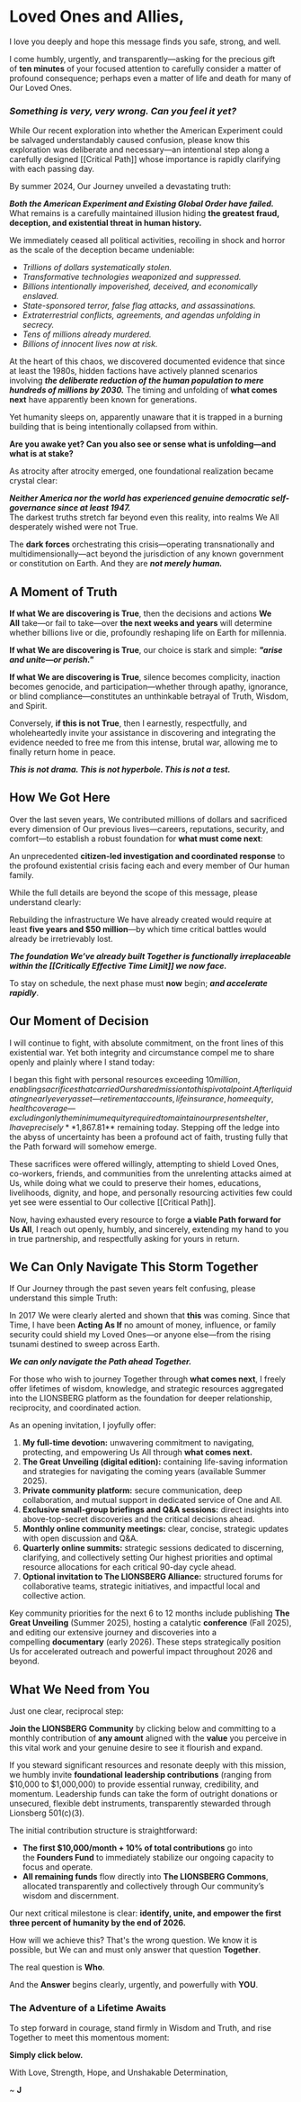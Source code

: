 # **Loved Ones and Allies,**

I love you deeply and hope this message finds you safe, strong, and well.

I come humbly, urgently, and transparently—asking for the precious gift of **ten minutes** of your focused attention to carefully consider a matter of profound consequence; perhaps even a matter of life and death for many of Our Loved Ones.
### _**Something is very, very wrong. Can you feel it yet?**_

While Our recent exploration into whether the American Experiment could be salvaged understandably caused confusion, please know this exploration was deliberate and necessary—an intentional step along a carefully designed [[Critical Path]] whose importance is rapidly clarifying with each passing day.

By summer 2024, Our Journey unveiled a devastating truth:

_**Both the American Experiment and Existing Global Order have failed.**_  
What remains is a carefully maintained illusion hiding **the greatest fraud, deception, and existential threat in human history.**

We immediately ceased all political activities, recoiling in shock and horror as the scale of the deception became undeniable:

- _Trillions of dollars systematically stolen._  
- _Transformative technologies weaponized and suppressed._  
- _Billions intentionally impoverished, deceived, and economically enslaved._  
- _State-sponsored terror, false flag attacks, and assassinations._  
- _Extraterrestrial conflicts, agreements, and agendas unfolding in secrecy._  
- _Tens of millions already murdered._  
- _Billions of innocent lives now at risk._  

At the heart of this chaos, we discovered documented evidence that since at least the 1980s, hidden factions have actively planned scenarios involving _**the deliberate reduction of the human population to mere hundreds of millions by 2030.**_ The timing and unfolding of **what comes next** have apparently been known for generations.

Yet humanity sleeps on, apparently unaware that it is trapped in a burning building that is being intentionally collapsed from within.

**Are you awake yet? Can you also see or sense what is unfolding—and what is at stake?**

As atrocity after atrocity emerged, one foundational realization became crystal clear:

_**Neither America nor the world has experienced genuine democratic self-governance since at least 1947.**_  
The darkest truths stretch far beyond even this reality, into realms We All desperately wished were not True.

The **dark forces** orchestrating this crisis—operating transnationally and multidimensionally—act beyond the jurisdiction of any known government or constitution on Earth. And they are _**not merely human.**_

## **A Moment of Truth**

**If what We are discovering is True**, then the decisions and actions **We All** take—or fail to take—over **the next weeks and years** will determine whether billions live or die, profoundly reshaping life on Earth for millennia.

**If what We are discovering is True**, our choice is stark and simple: _**"arise and unite—or perish."**_

**If what We are discovering is True**, silence becomes complicity, inaction becomes genocide, and participation—whether through apathy, ignorance, or blind compliance—constitutes an unthinkable betrayal of Truth, Wisdom, and Spirit.

Conversely, **if this is not True**, then I earnestly, respectfully, and wholeheartedly invite your assistance in discovering and integrating the evidence needed to free me from this intense, brutal war, allowing me to finally return home in peace.

_**This is not drama. This is not hyperbole. This is not a test.**_ 

## **How We Got Here**

Over the last seven years, We contributed millions of dollars and sacrificed every dimension of Our previous lives—careers, reputations, security, and comfort—to establish a robust foundation for **what must come next**:

An unprecedented **citizen-led investigation and coordinated response** to the profound existential crisis facing each and every member of Our human family.

While the full details are beyond the scope of this message, please understand clearly:

Rebuilding the infrastructure We have already created would require at least **five years and $50 million**—by which time critical battles would already be irretrievably lost.

_**The foundation We’ve already built Together is functionally irreplaceable within the [[Critically Effective Time Limit]] we now face.**_  

To stay on schedule, the next phase must **now** begin; ***and accelerate rapidly***. 

## **Our Moment of Decision**

I will continue to fight, with absolute commitment, on the front lines of this existential war. Yet both integrity and circumstance compel me to share openly and plainly where I stand today:

I began this fight with personal resources exceeding $10 million, enabling sacrifices that carried Our shared mission to this pivotal point. After liquidating nearly every asset—retirement accounts, life insurance, home equity, health coverage—excluding only the minimum equity required to maintain our present shelter, I have precisely **$1,867.81** remaining today. Stepping off the ledge into the abyss of uncertainty has been a profound act of faith, trusting fully that the Path forward will somehow emerge.

These sacrifices were offered willingly, attempting to shield Loved Ones, co-workers, friends, and communities from the unrelenting attacks aimed at Us, while doing what we could to preserve their homes, educations, livelihoods, dignity, and hope, and personally resourcing activities few could yet see were essential to Our collective [[Critical Path]].

Now, having exhausted every resource to forge **a viable Path forward for Us All**, I reach out openly, humbly, and sincerely, extending my hand to you in true partnership, and respectfully asking for yours in return.

## **We Can Only Navigate This Storm Together**

If Our Journey through the past seven years felt confusing, please understand this simple Truth:

In 2017 We were clearly alerted and shown that **this** was coming. Since that Time, I have been **Acting As If** no amount of money, influence, or family security could shield my Loved Ones—or anyone else—from the rising tsunami destined to sweep across Earth.

_**We can only navigate the Path ahead Together.**_

For those who wish to journey Together through **what comes next**, I freely offer lifetimes of wisdom, knowledge, and strategic resources aggregated into the LIONSBERG platform as the foundation for deeper relationship, reciprocity, and coordinated action.

As an opening invitation, I joyfully offer:

1. **My full-time devotion:** unwavering commitment to navigating, protecting, and empowering Us All through **what comes next.**
2. **The Great Unveiling (digital edition):** containing life-saving information and strategies for navigating the coming years (available Summer 2025).
3. **Private community platform:** secure communication, deep collaboration, and mutual support in dedicated service of One and All.
4. **Exclusive small-group briefings and Q&A sessions:** direct insights into above-top-secret discoveries and the critical decisions ahead.
5. **Monthly online community meetings:** clear, concise, strategic updates with open discussion and Q&A.
6. **Quarterly online summits:** strategic sessions dedicated to discerning, clarifying, and collectively setting Our highest priorities and optimal resource allocations for each critical 90-day cycle ahead.
7. **Optional invitation to The LIONSBERG Alliance:** structured forums for collaborative teams, strategic initiatives, and impactful local and collective action.

Key community priorities for the next 6 to 12 months include publishing **The Great Unveiling** (Summer 2025), hosting a catalytic **conference** (Fall 2025), and editing our extensive journey and discoveries into a compelling **documentary** (early 2026). These steps strategically position Us for accelerated outreach and powerful impact throughout 2026 and beyond.

## **What We Need from You**

Just one clear, reciprocal step:

**Join the LIONSBERG Community** by clicking below and committing to a monthly contribution of **any amount** aligned with the **value** you perceive in this vital work and your genuine desire to see it flourish and expand.

If you steward significant resources and resonate deeply with this mission, we humbly invite **foundational leadership contributions** (ranging from $10,000 to $1,000,000) to provide essential runway, credibility, and momentum. Leadership funds can take the form of outright donations or unsecured, flexible debt instruments, transparently stewarded through Lionsberg 501(c)(3). 

The initial contribution structure is straightforward:

- **The first $10,000/month + 10% of total contributions** go into the **Founders Fund** to immediately stabilize our ongoing capacity to focus and operate.
- **All remaining funds** flow directly into **The LIONSBERG Commons**, allocated transparently and collectively through Our community’s wisdom and discernment.

Our next critical milestone is clear: **identify, unite, and empower the first three percent of humanity by the end of 2026.**  

How will we achieve this? That's the wrong question. We know it is possible, but We can and must only answer that question **Together**. 

The real question is **Who**. 

And the **Answer** begins clearly, urgently, and powerfully with **YOU**.
### **The Adventure of a Lifetime Awaits**

To step forward in courage, stand firmly in Wisdom and Truth, and rise Together to meet this momentous moment:

**Simply click below.**

With Love, Strength, Hope, and Unshakable Determination,

~ **J** 


